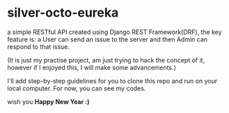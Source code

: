 # silver-octo-eureka
a simple RESTful API created using Django REST Framework(DRF), the key feature is: a User can send an issue to the server and then Admin can respond to that issue.

(It is just my practise project, am just trying to hack the concept of it, however if I enjoyed this, I will make some advancements.)

I'll add step-by-step guidelines for you to clone this repo and run on your local computer.
For now, you can see my codes.

wish you **Happy New Year :)**
